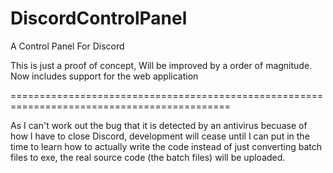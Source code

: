 # DiscordControlPanel
A Control Panel For Discord

This is just a proof of concept, Will be improved by a order of magnitude.
Now includes support for the web application

============================================================================================

As I can't work out the bug that it is detected by an antivirus becuase of how I have to close Discord, development will cease until I can put in the time to learn how to actually write the code instead of just converting batch files to exe, the real source code (the batch files) will be uploaded.
